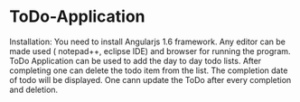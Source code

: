 # ToDo-Application
Installation:
You need to install Angularjs 1.6 framework. Any editor can be made used ( notepad++, eclipse IDE) and browser for running the program.
ToDo  Application can be used to add the day to day todo lists. After completing one can delete the todo item from the list. The completion date of todo will be displayed. One cann update the ToDo after every completion and deletion.
